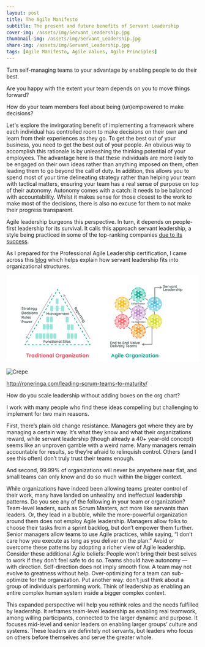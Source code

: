 ```yaml
---
layout: post
title: The Agile Manifesto
subtitle: The present and future benefits of Servant Leadership
cover-img: /assets/img/Servant_Leadership.jpg
thumbnail-img: /assets/img/Servant_Leadership.jpg
share-img: /assets/img/Servant_Leadership.jpg
tags: [Agile Manifesto, Agile Values, Agile Principles]
---
```


Turn self-managing teams to your advantage by enabling people to do their best.

Are you happy with the extent your team depends on you to move things forward? 

How do your team members feel about being (un)empowered to make decisions? 

Let's explore the invirgorating benefit of implementing a framework where each individual has controlled room to make decisions on their own and learn from their experiences as they go. To get the best out of your business, you need to get the best out of your people. An obvious way to accomplish this rationale is by unleashing the thinking potential of your employees. The advantage here is that these individuals are more likely to be engaged on their own ideas rather than anything imposed on them, often leading them to go beyond the call of duty. In addition, this allows you to spend most of your time delineating strategy rather than helping your team with tactical matters, ensuring your team has a real sense of purpose on top of their autonomy. Autonomy comes with a catch: it needs to be balanced with accountability. Whilst it makes sense for those closest to the work to make most of the decisions, there is also no excuse for them to not make their progress transparent. 

Agile leadership burgeons this perspective. In turn, it depends on people-first leadership for its survival. It calls this approach servant leadership, a style being practiced in some of the top-ranking companies [due to its success](https://journals.sagepub.com/doi/10.1177/107179190200900205). 

As I prepared for the Professional Agile Leadership certification, I came across this [blog](https://www.scrum.org/resources/blog/business-agility) which helps explain how servant leadership fits into organizational structures. 

![image](/assets/img/Servant_Leadership2.PNG)

![Crepe](https://s3-media3.fl.yelpcdn.com/bphoto/cQ1Yoa75m2yUFFbY2xwuqw/348s.jpg)



http://roneringa.com/leading-scrum-teams-to-maturity/


How do you scale leadership without adding boxes on the org chart?

I work with many people who find these ideas compelling but challenging to implement for two main reasons.

First, there’s plain old change resistance. Managers got where they are by managing a certain way. It’s what they know and what their organizations reward, while servant leadership (though already a 40+ year-old concept) seems like an unproven gamble with a weird name. Many managers remain accountable for results, so they’re afraid to relinquish control. Others (and I see this often) don’t truly trust their teams enough.

And second, 99.99% of organizations will never be anywhere near flat, and small teams can only know and do so much within the bigger context.

While organizations have indeed been allowing teams greater control of their work, many have landed on unhealthy and ineffectual leadership patterns. Do you see any of the following in your team or organization?
Team-level leaders, such as Scrum Masters, act more like servants than leaders. Or, they lead in a bubble, while the more-powerful organization around them does not employ Agile leadership.
Managers allow folks to choose their tasks from a sprint backlog, but don’t empower them further.
Senior managers allow teams to use Agile practices, while saying, “I don’t care how you execute as long as you deliver on the plan.”
Avoid or overcome these patterns by adopting a richer view of Agile leadership. Consider these additional Agile beliefs:
People won’t bring their best selves to work if they don’t feel safe to do so.
Teams should have autonomy — with direction.
Self-direction does not imply smooth flow.
A team may not evolve to greatness without help.
Over-optimizing for a team can sub-optimize for the organization.
Put another way: don’t just think about a group of individuals performing work. Think of leadership as enabling an entire complex human system inside a bigger complex context.

This expanded perspective will help you rethink roles and the needs fulfilled by leadership. It reframes team-level leadership as enabling real teamwork, among willing participants, connected to the larger dynamic and purpose. It focuses mid-level and senior leaders on enabling larger groups’ culture and systems. These leaders are definitely not servants, but leaders who focus on others before themselves and serve the greater whole.


